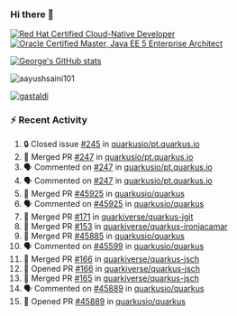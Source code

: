 ### Hi there 👋

<!--START_SECTION:badges-->
[![Red Hat Certified Cloud-Native Developer](https://images.credly.com/size/110x110/images/12ef4e4e-3d8d-4caf-9ab1-858c5bcb9619/image.png)](http://www.credly.com/badges/b6402e31-0894-48e6-b488-e2e551dcc809 "Red Hat Certified Cloud-Native Developer")
[![Oracle Certified Master, Java EE 5 Enterprise Architect](https://images.credly.com/size/110x110/images/1fa3549c-674c-4779-b3d6-d7d64eac2c23/Oracle-Certification-badge_OC-Master.png)](http://www.credly.com/badges/2565574e-b81d-410e-ab7d-24666ddcbe00 "Oracle Certified Master, Java EE 5 Enterprise Architect")
<!--END_SECTION:badges-->

[![George's GitHub stats](https://github-readme-stats.vercel.app/api?username=gastaldi&show=reviews,prs_merged&hide=contribs,prs&theme=transparent&show_icons=true)](https://github.com/anuraghazra/github-readme-stats)

<p align="left"> <img src="https://komarev.com/ghpvc/?username=gastaldi&label=Profile%20views&color=0e75b6&style=for-the-badge" alt="aayushsaini101" /> </p>

<p align="left"> <a href="https://github.com/ryo-ma/github-profile-trophy"><img src="https://github-profile-trophy.vercel.app/?username=gastaldi" alt="gastaldi" /></a> </p>

### :zap: Recent Activity

<!--START_SECTION:activity-->
1. 🔒 Closed issue [#245](https://github.com/quarkusio/pt.quarkus.io/issues/245) in [quarkusio/pt.quarkus.io](https://github.com/quarkusio/pt.quarkus.io)
2. 🎉 Merged PR [#247](https://github.com/quarkusio/pt.quarkus.io/pull/247) in [quarkusio/pt.quarkus.io](https://github.com/quarkusio/pt.quarkus.io)
3. 🗣 Commented on [#247](https://github.com/quarkusio/pt.quarkus.io/pull/247#issuecomment-2620674833) in [quarkusio/pt.quarkus.io](https://github.com/quarkusio/pt.quarkus.io)
4. 🗣 Commented on [#247](https://github.com/quarkusio/pt.quarkus.io/pull/247#issuecomment-2620150413) in [quarkusio/pt.quarkus.io](https://github.com/quarkusio/pt.quarkus.io)
5. 🎉 Merged PR [#45925](https://github.com/quarkusio/quarkus/pull/45925) in [quarkusio/quarkus](https://github.com/quarkusio/quarkus)
6. 🗣 Commented on [#45925](https://github.com/quarkusio/quarkus/pull/45925#issuecomment-2619322825) in [quarkusio/quarkus](https://github.com/quarkusio/quarkus)
7. 🎉 Merged PR [#171](https://github.com/quarkiverse/quarkus-jgit/pull/171) in [quarkiverse/quarkus-jgit](https://github.com/quarkiverse/quarkus-jgit)
8. 🎉 Merged PR [#153](https://github.com/quarkiverse/quarkus-ironjacamar/pull/153) in [quarkiverse/quarkus-ironjacamar](https://github.com/quarkiverse/quarkus-ironjacamar)
9. 🎉 Merged PR [#45885](https://github.com/quarkusio/quarkus/pull/45885) in [quarkusio/quarkus](https://github.com/quarkusio/quarkus)
10. 🗣 Commented on [#45599](https://github.com/quarkusio/quarkus/pull/45599#issuecomment-2616961286) in [quarkusio/quarkus](https://github.com/quarkusio/quarkus)
11. 🎉 Merged PR [#166](https://github.com/quarkiverse/quarkus-jsch/pull/166) in [quarkiverse/quarkus-jsch](https://github.com/quarkiverse/quarkus-jsch)
12. 💪 Opened PR [#166](https://github.com/quarkiverse/quarkus-jsch/pull/166) in [quarkiverse/quarkus-jsch](https://github.com/quarkiverse/quarkus-jsch)
13. 🎉 Merged PR [#165](https://github.com/quarkiverse/quarkus-jsch/pull/165) in [quarkiverse/quarkus-jsch](https://github.com/quarkiverse/quarkus-jsch)
14. 🗣 Commented on [#45889](https://github.com/quarkusio/quarkus/pull/45889#issuecomment-2616103542) in [quarkusio/quarkus](https://github.com/quarkusio/quarkus)
15. 💪 Opened PR [#45889](https://github.com/quarkusio/quarkus/pull/45889) in [quarkusio/quarkus](https://github.com/quarkusio/quarkus)
<!--END_SECTION:activity-->
